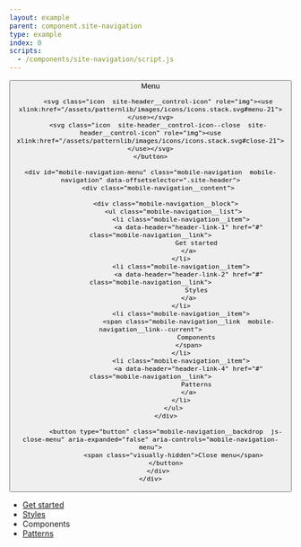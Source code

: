```yaml
---
layout: example
parent: component.site-navigation
type: example
index: 0
scripts:
  - /components/site-navigation/script.js
---
```


<nav role="navigation">
    <button class="js-toggle-menu  mobile-navigation__button" aria-expanded="false" aria-controls="mobile-navigation-menu">
        <span class="site-header__control-text">Menu</span>

        <svg class="icon  site-header__control-icon" role="img"><use xlink:href="/assets/patternlib/images/icons/icons.stack.svg#menu-21"></use></svg>
        <svg class="icon  site-header__control-icon--close  site-header__control-icon" role="img"><use xlink:href="/assets/patternlib/images/icons/icons.stack.svg#close-21"></use></svg>
    </button>

    <div id="mobile-navigation-menu" class="mobile-navigation  mobile-navigation" data-offsetselector=".site-header">
        <div class="mobile-navigation__content">

            <div class="mobile-navigation__block">
                <ul class="mobile-navigation__list">
                    <li class="mobile-navigation__item">
                        <a data-header="header-link-1" href="#" class="mobile-navigation__link">
                            Get started
                        </a>
                    </li>
                    <li class="mobile-navigation__item">
                        <a data-header="header-link-2" href="#" class="mobile-navigation__link">
                            Styles
                        </a>
                    </li>
                    <li class="mobile-navigation__item">
                        <span class="mobile-navigation__link  mobile-navigation__link--current">
                            Components
                        </span>
                    </li>
                    <li class="mobile-navigation__item">
                        <a data-header="header-link-4" href="#" class="mobile-navigation__link">
                            Patterns
                        </a>
                    </li>
                </ul>
            </div>

            <button type="button" class="mobile-navigation__backdrop  js-close-menu" aria-expanded="false" aria-controls="mobile-navigation-menu">
                <span class="visually-hidden">Close menu</span>
            </button>
        </div>
    </div>
</nav>

<nav class="site-navigation">
    <ul class="site-navigation__list">
        <li class="site-navigation__item">
            <a data-header="header-link-1" href="#" class="site-navigation__link">
                Get started
            </a>
        </li>
        <li class="site-navigation__item">
            <a data-header="header-link-2" href="#" class="site-navigation__link">
                Styles
            </a>
        </li>
        <li class="site-navigation__item">
            <span class="site-navigation__link  current">
                Components
            </span>
        </li>
        <li class="site-navigation__item">
            <a data-header="header-link-4" href="#" class="site-navigation__link">
                Patterns
            </a>
        </li>
    </ul>
</nav>
